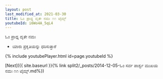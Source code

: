 ```yaml
---
layout: post
last_modified_at: 2021-03-30
title: ಓಂ ಪ್ರಾಧ್ನ ದೃತೇ ನಮಃ ೧೧ ಟೈಮ್ಸ್
youtubeId: i6Wo4A_5qL4
---
```

 
 
 ಓಂ ಪ್ರಾಧ್ನ ದೃತೇ ನಮಃ  
 
 -  ಯಾರು ಪ್ರಕೃತಿಯನ್ನು ಧರಿಸುತ್ತಾರೆ 
 
  
 
  
 
 
 
 
 
 


{% include youtubePlayer.html id=page.youtubeId %}
 
[Next]({{ site.baseurl }}{% link  split2/_posts/2014-12-05-ಓಂ ಸರ್ವ ಪಾರ್ಶ್ವ ಮುಖಯ ನಮಃ ೧೧ ಟೈಮ್ಸ್.md%})
 
